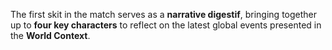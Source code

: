 The first skit in the match serves as a **narrative digestif**, bringing together up to **four key characters** to reflect on the latest global events presented in the **World Context**.